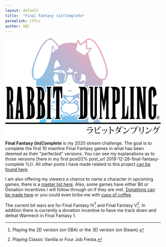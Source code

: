 ```yaml
---
layout: default
title:  "Final Fantasy (in)Complete"
permalink: /ffc/
author: SDC
---
```


![Final Fantasy inComplete](/assets/images/rd-ff-logo.png)

**Final Fantasy (in)Complete** is my 2020 stream challenge. The goal is to complete the first 10 mainline Final Fantasy games in what has been deemed as their "perfected" versions. You can see my explanations as to those versions [here in my first post]({% post_url 2019-12-28-final-fantasy-complete %}). All other posts I have made related to this project [can be found here](/categories/final_fantasy_(in)complete).

I am also offering my viewers a chance to name a character in upcoming games, there is a [master list here](/ffc-names). Also, some games have either Bit or Donation incentives I will follow through on if they are met. [Donations can be made here](https://streamlabs.com/rabbitdumpling) or you could even bribe me with [cups of coffee](https://ko-fi.com/rabbitdumpling).

The current bit wars are for Final Fantasy IV[^1] and Final Fantasy V[^2]. In addition there is currently a donation incentive to have me track down and defeat Warmech in Final Fantasy 1.

[^1]: Playing the 2D version (on GBA) or the 3D version (on Steam). 
[^2]: Playing Classic Vanilla or Four Job Fiesta.